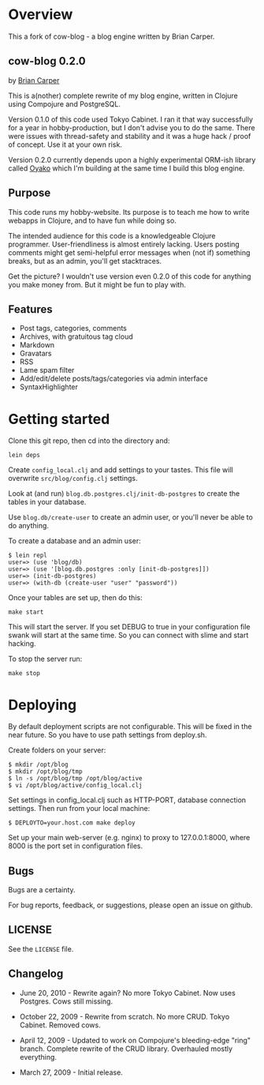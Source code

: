 # Overview

This a fork of cow-blog - a blog engine written by Brian Carper.

## cow-blog 0.2.0
by [Brian Carper](http://briancarper.net/)

This is a(nother) complete rewrite of my blog engine, written in Clojure using Compojure and PostgreSQL.

Version 0.1.0 of this code used Tokyo Cabinet.  I ran it that way successfully for a year in hobby-production, but I don't advise you to do the same.  There were issues with thread-safety and stability and it was a huge hack / proof of concept.  Use it at your own risk.

Version 0.2.0 currently depends upon a highly experimental ORM-ish library called [Oyako](http://github.com/briancarper/oyako) which I'm building at the same time I build this blog engine.

## Purpose

This code runs my hobby-website.  Its purpose is to teach me how to write webapps in Clojure, and to have fun while doing so.

The intended audience for this code is a knowledgeable Clojure programmer.  User-friendliness is almost entirely lacking.  Users posting comments might get semi-helpful error messages when (not if) something breaks, but as an admin, you'll get stacktraces.

Get the picture?  I wouldn't use version even 0.2.0 of this code for anything you make money from.  But it might be fun to play with.

## Features

* Post tags, categories, comments
* Archives, with gratuitous tag cloud
* Markdown
* Gravatars
* RSS
* Lame spam filter
* Add/edit/delete posts/tags/categories via admin interface
* SyntaxHighlighter

# Getting started

Clone this git repo, then cd into the directory and:

    lein deps

Create `config_local.clj` and add settings to your tastes. This file will overwrite `src/blog/config.clj` settings.

Look at (and run) `blog.db.postgres.clj/init-db-postgres` to create the tables in your database.

Use `blog.db/create-user` to create an admin user, or you'll never be able to do anything.

To create a database and an admin user:

    $ lein repl
    user=> (use 'blog/db)
    user=> (use '[blog.db.postgres :only [init-db-postgres]])
    user=> (init-db-postgres)
    user=> (with-db (create-user "user" "password"))

Once your tables are set up, then do this:

    make start

This will start the server. If you set DEBUG to true in your configuration file swank will start at the same time. So you can connect with slime and start hacking.

To stop the server run:

    make stop


# Deploying

By default deployment scripts are not configurable. This will be fixed in the near future. So you have to use path settings from deploy.sh.

Create folders on your server:

    $ mkdir /opt/blog
    $ mkdir /opt/blog/tmp
    $ ln -s /opt/blog/tmp /opt/blog/active
    $ vi /opt/blog/active/config_local.clj

Set settings in config_local.clj such as HTTP-PORT, database connection settings. Then run from your local machine:

    $ DEPLOYTO=your.host.com make deploy

Set up your main web-server (e.g. nginx) to proxy to 127.0.0.1:8000, where 8000 is the port set in configuration files.


## Bugs

Bugs are a certainty.

For bug reports, feedback, or suggestions, please open an issue on github.

## LICENSE

See the `LICENSE` file.

## Changelog

* June 20, 2010 - Rewrite again?  No more Tokyo Cabinet.  Now uses Postgres.  Cows still missing.

* October 22, 2009 - Rewrite from scratch.  No more CRUD.  Tokyo Cabinet.  Removed cows.

* April 12, 2009 - Updated to work on Compojure's bleeding-edge "ring" branch.  Complete rewrite of the CRUD library.  Overhauled mostly everything.

* March 27, 2009 - Initial release.
